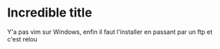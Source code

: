 # Incredible title

Y'a pas vim sur Windows, enfin il faut l'installer en passant par un ftp et c'est relou